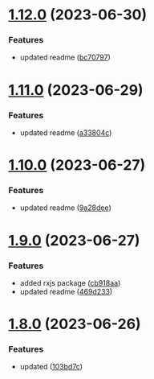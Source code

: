 # [1.12.0](https://github.com/manthanank/learn-rxjs/compare/v1.11.0...v1.12.0) (2023-06-30)


### Features

* updated readme ([bc70797](https://github.com/manthanank/learn-rxjs/commit/bc70797eb539ff65ad69d2bba997b27f16874831))



# [1.11.0](https://github.com/manthanank/learn-rxjs/compare/v1.10.0...v1.11.0) (2023-06-29)


### Features

* updated readme ([a33804c](https://github.com/manthanank/learn-rxjs/commit/a33804cb54ad0d39f5a083d922652a5c12537998))



# [1.10.0](https://github.com/manthanank/learn-rxjs/compare/v1.9.0...v1.10.0) (2023-06-27)


### Features

* updated readme ([9a28dee](https://github.com/manthanank/learn-rxjs/commit/9a28dee3017153c15d8058e00929c7d2038dcc0b))



# [1.9.0](https://github.com/manthanank/learn-rxjs/compare/v1.8.0...v1.9.0) (2023-06-27)


### Features

* added rxjs package ([cb918aa](https://github.com/manthanank/learn-rxjs/commit/cb918aad4f42de2af3db7446d66173910ae4bb51))
* updated readme ([469d233](https://github.com/manthanank/learn-rxjs/commit/469d2337aba4e383e12fd46194ba77867004b935))



# [1.8.0](https://github.com/manthanank/learn-rxjs/compare/v1.7.0...v1.8.0) (2023-06-26)


### Features

* updated ([103bd7c](https://github.com/manthanank/learn-rxjs/commit/103bd7c7544e1ac9c9c57b1e0fa7774cfdad80be))




